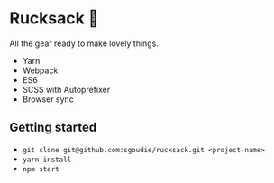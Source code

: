 # Rucksack 🎒
All the gear ready to make lovely things.

- Yarn
- Webpack
- ES6
- SCSS with Autoprefixer
- Browser sync

## Getting started
- `git clone git@github.com:sgoudie/rucksack.git <project-name>`
- `yarn install`
- `npm start`
